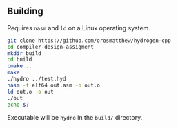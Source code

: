 

## Building

Requires `nasm` and `ld` on a Linux operating system.

```bash
git clone https://github.com/orosmatthew/hydrogen-cpp
cd compiler-design-assigment
mkdir build
cd build
cmake ..
make
./hydro ../test.hyd
nasm -f elf64 out.asm -o out.o
ld out.o -o out
./out
echo $?
```

Executable will be `hydro` in the `build/` directory.


